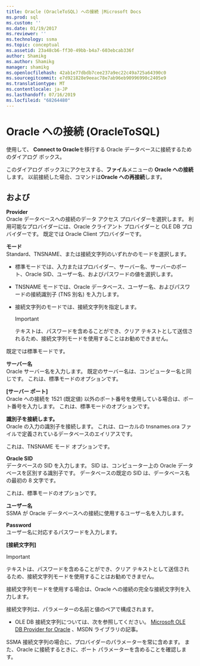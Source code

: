 ```yaml
---
title: Oracle (OracleToSQL) への接続 |Microsoft Docs
ms.prod: sql
ms.custom: ''
ms.date: 01/19/2017
ms.reviewer: ''
ms.technology: ssma
ms.topic: conceptual
ms.assetid: 23a48cb6-ff30-49bb-b4a7-603ebcab336f
author: Shamikg
ms.author: Shamikg
manager: shamikg
ms.openlocfilehash: 42ab1e77dbdb7cee237a9ec22c49a725a64390c0
ms.sourcegitcommit: e7d921828e9eeac78e7ab96eb90996990c2405e9
ms.translationtype: MT
ms.contentlocale: ja-JP
ms.lasthandoff: 07/16/2019
ms.locfileid: "68264480"
---
```

# <a name="connect-to-oracle-oracletosql"></a>Oracle への接続 (OracleToSQL)
使用して、 **Connect to Oracle**を移行する Oracle データベースに接続するためのダイアログ ボックス。  
  
このダイアログ ボックスにアクセスする、**ファイル**メニューの  **Oracle への接続**します。 以前接続した場合、コマンドは**Oracle への再接続**します。  
  
## <a name="options"></a>および  
**Provider**  
Oracle データベースへの接続のデータ アクセス プロバイダーを選択します。 利用可能なプロバイダーには、Oracle クライアント プロバイダーと OLE DB プロバイダーです。 既定では Oracle Client プロバイダーです。  
  
**モード**  
Standard、TNSNAME、または接続文字列のいずれかのモードを選択します。  
  
-   標準モードでは、入力またはプロバイダー、サーバー名、サーバーのポート、Oracle SID、ユーザー名、およびパスワードの値を選択します。  
  
-   TNSNAME モードでは、Oracle データベース、ユーザー名、およびパスワードの接続識別子 (TNS 別名) を入力します。  
  
-   接続文字列のモードでは、接続文字列を指定します。  
  
    > [!IMPORTANT]  
    > テキストは、パスワードを含めることができ、クリア テキストとして送信されるため、接続文字列モードを使用することはお勧めできません。  
  
既定では標準モードです。  
  
**サーバー名**  
Oracle サーバー名を入力します。 既定のサーバー名は、コンピューター名と同じです。 これは、標準モードのオプションです。  
  
**[サーバー ポート]**  
Oracle への接続を 1521 (既定値) 以外のポート番号を使用している場合は、ポート番号を入力します。 これは、標準モードのオプションです。  
  
**識別子を接続します。**  
Oracle の入力の識別子を接続します。 これは、ローカルの tnsnames.ora ファイルで定義されているデータベースのエイリアスです。  
  
これは、TNSNAME モード オプションです。  
  
**Oracle SID**  
データベースの SID を入力します。 SID は、コンピューター上の Oracle データベースを区別する識別子です。 データベースの既定の SID は、データベース名の最初の 8 文字です。  
  
これは、標準モードのオプションです。  
  
**ユーザー名**  
SSMA が Oracle データベースへの接続に使用するユーザー名を入力します。  
  
**Password**  
ユーザー名に対応するパスワードを入力します。  
  
**[接続文字列]**  
> [!IMPORTANT]  
> テキストは、パスワードを含めることができ、クリア テキストとして送信されるため、接続文字列モードを使用することはお勧めできません。  
  
接続文字列モードを使用する場合は、Oracle への接続の完全な接続文字列を入力します。  
  
接続文字列は、パラメーターの名前と値のペアで構成されます。  
  
-   OLE DB 接続文字列については、次を参照してください。 [Microsoft OLE DB Provider for Oracle](https://go.microsoft.com/fwlink/?LinkId=85640) 、MSDN ライブラリの記事。  
  
SSMA 接続文字列の場合に、プロバイダーのパラメーターを常に含めます。 また、Oracle に接続するときに、ポート パラメーターを含めることを確認します。  
  
